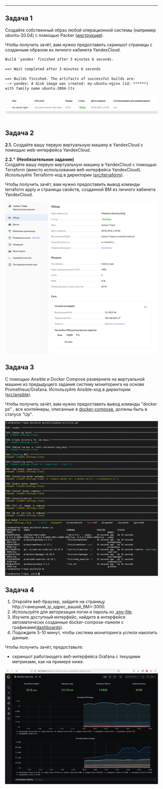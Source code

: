 ---

## Задача 1

Создайте собственный образ любой операционной системы (например ubuntu-20.04) с помощью Packer ([инструкция](https://cloud.yandex.ru/docs/tutorials/infrastructure-management/packer-quickstart)).

Чтобы получить зачёт, вам нужно предоставить скриншот страницы с созданным образом из личного кабинета YandexCloud.
```
Build 'yandex' finished after 3 minutes 6 seconds.

==> Wait completed after 3 minutes 6 seconds

==> Builds finished. The artifacts of successful builds are:
--> yandex: A disk image was created: my-ubuntu-nginx (id: ******) with family name ubuntu-2004-lts

```

![YCpacker](https://github.com/MaximovAA/devops_netology_term/blob/main/YCpacker.jpg "Пример вывода команд")

## Задача 2

**2.1.** Создайте вашу первую виртуальную машину в YandexCloud с помощью web-интерфейса YandexCloud.        

**2.2.*** **(Необязательное задание)**      
Создайте вашу первую виртуальную машину в YandexCloud с помощью Terraform (вместо использования веб-интерфейса YandexCloud).
Используйте Terraform-код в директории ([src/terraform](https://github.com/netology-group/virt-homeworks/tree/virt-11/05-virt-04-docker-compose/src/terraform)).

Чтобы получить зачёт, вам нужно предоставить вывод команды terraform apply и страницы свойств, созданной ВМ из личного кабинета YandexCloud.

![VMYC](https://github.com/MaximovAA/devops_netology_term/blob/main/VMYC2.jpg "Пример вывода команд")

## Задача 3

С помощью Ansible и Docker Compose разверните на виртуальной машине из предыдущего задания систему мониторинга на основе Prometheus/Grafana.
Используйте Ansible-код в директории ([src/ansible](https://github.com/netology-group/virt-homeworks/tree/virt-11/05-virt-04-docker-compose/src/ansible)).

Чтобы получить зачёт, вам нужно предоставить вывод команды "docker ps" , все контейнеры, описанные в [docker-compose](https://github.com/netology-group/virt-homeworks/blob/virt-11/05-virt-04-docker-compose/src/ansible/stack/docker-compose.yaml),  должны быть в статусе "Up".

![dockerps](https://github.com/MaximovAA/devops_netology_term/blob/main/dockerps.jpg "Пример вывода команд")
## Задача 4

1. Откройте веб-браузер, зайдите на страницу http://<внешний_ip_адрес_вашей_ВМ>:3000.
2. Используйте для авторизации логин и пароль из [.env-file](https://github.com/netology-group/virt-homeworks/blob/virt-11/05-virt-04-docker-compose/src/ansible/stack/.env).
3. Изучите доступный интерфейс, найдите в интерфейсе автоматически созданные docker-compose-панели с графиками([dashboards](https://grafana.com/docs/grafana/latest/dashboards/use-dashboards/)).
4. Подождите 5-10 минут, чтобы система мониторинга успела накопить данные.

Чтобы получить зачёт, предоставьте: 

- скриншот работающего веб-интерфейса Grafana с текущими метриками, как на примере ниже.

![VMYC](https://github.com/MaximovAA/devops_netology_term/blob/main/monitor%20service2.jpg "Пример вывода команд")
